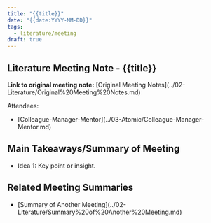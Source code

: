 ```yaml
---
title: "{{title}}"
date: "{{date:YYYY-MM-DD}}"
tags:
  - literature/meeting
draft: true
---
```


## Literature Meeting Note - {{title}}

**Link to original meeting note:** \[Original Meeting Notes\]\(../02-Literature/Original%20Meeting%20Notes.md\)

Attendees:

- \[Colleague-Manager-Mentor\]\(../03-Atomic/Colleague-Manager-Mentor.md\)

## Main Takeaways/Summary of Meeting

- Idea 1: Key point or insight.

## Related Meeting Summaries

- \[Summary of Another Meeting\]\(../02-Literature/Summary%20of%20Another%20Meeting.md\)
